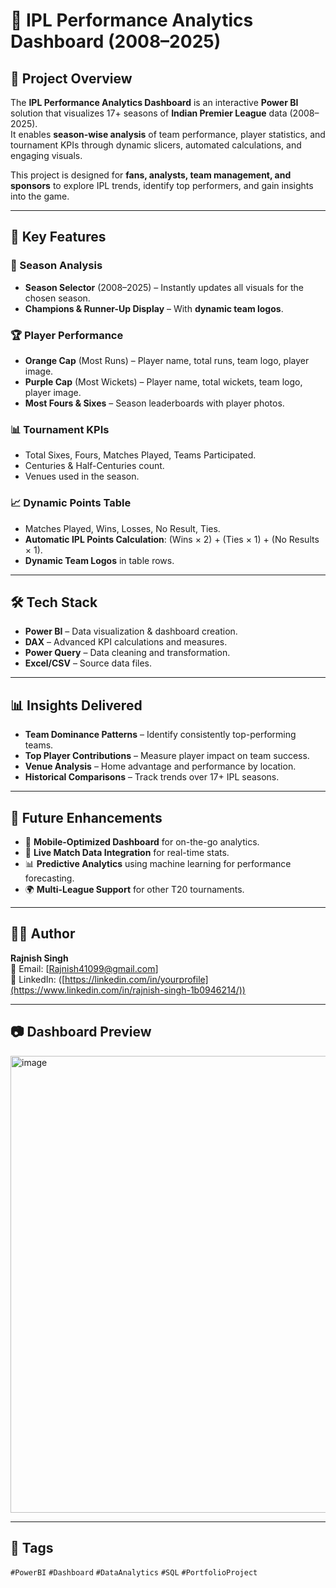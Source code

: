# 🏏 IPL Performance Analytics Dashboard (2008–2025)


## 📌 Project Overview
The **IPL Performance Analytics Dashboard** is an interactive **Power BI** solution that visualizes 17+ seasons of **Indian Premier League** data (2008–2025).  
It enables **season-wise analysis** of team performance, player statistics, and tournament KPIs through dynamic slicers, automated calculations, and engaging visuals.  

This project is designed for **fans, analysts, team management, and sponsors** to explore IPL trends, identify top performers, and gain insights into the game.

---

## 🎯 Key Features

### 📅 Season Analysis
- **Season Selector** (2008–2025) – Instantly updates all visuals for the chosen season.
- **Champions & Runner-Up Display** – With **dynamic team logos**.

### 🏆 Player Performance
- **Orange Cap** (Most Runs) – Player name, total runs, team logo, player image.
- **Purple Cap** (Most Wickets) – Player name, total wickets, team logo, player image.
- **Most Fours & Sixes** – Season leaderboards with player photos.

### 📊 Tournament KPIs
- Total Sixes, Fours, Matches Played, Teams Participated.
- Centuries & Half-Centuries count.
- Venues used in the season.

### 📈 Dynamic Points Table
- Matches Played, Wins, Losses, No Result, Ties.
- **Automatic IPL Points Calculation**: (Wins × 2) + (Ties × 1) + (No Results × 1).
- **Dynamic Team Logos** in table rows.

---

## 🛠️ Tech Stack
- **Power BI** – Data visualization & dashboard creation.
- **DAX** – Advanced KPI calculations and measures.
- **Power Query** – Data cleaning and transformation.
- **Excel/CSV** – Source data files.

---

## 📊 Insights Delivered
- **Team Dominance Patterns** – Identify consistently top-performing teams.
- **Top Player Contributions** – Measure player impact on team success.
- **Venue Analysis** – Home advantage and performance by location.
- **Historical Comparisons** – Track trends over 17+ IPL seasons.

---

## 🔮 Future Enhancements
- 📱 **Mobile-Optimized Dashboard** for on-the-go analytics.
- 🔄 **Live Match Data Integration** for real-time stats.
- 📊 **Predictive Analytics** using machine learning for performance forecasting.
- 🌍 **Multi-League Support** for other T20 tournaments.

---

## 👨‍💻 Author
**Rajnish Singh**  
📧 Email: [Rajnish41099@gmail.com]  
🔗 LinkedIn: ([https://linkedin.com/in/yourprofile](https://www.linkedin.com/in/rajnish-singh-1b0946214/))  

---

## 📷 Dashboard Preview
<img width="1327" height="731" alt="image" src="https://github.com/user-attachments/assets/d8543c91-6478-4eac-b22d-cce8a3942c38" />

---

## 🔖 Tags
`#PowerBI` `#Dashboard` `#DataAnalytics` `#SQL` `#PortfolioProject`

